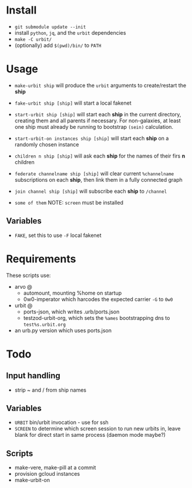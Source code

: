 # Install

- `git submodule update --init`
- install `python`, `jq`, and the `urbit` dependencies
- `make -C urbit/`
- (optionally) add `$(pwd)/bin/` to `PATH`

# Usage

- `make-urbit ship` will produce the `urbit` arguments to create/restart the **ship**
- `fake-urbit ship [ship]` will start a local fakenet
- `start-urbit ship [ship]` will start each **ship** in the current directory, creating them and all parents if necessary. For non-galaxies, at least one ship must already be running to bootstrap `(sein)` calculation.
- `start-urbit-on instances ship [ship]` will start each **ship** on a randomly chosen instance
- `children n ship [ship]` will ask each **ship** for the names of their firs **n** children
- `federate channelname ship [ship]` will clear current `%channelname` subscriptions on each **ship**, then link them in a fully connected graph
- `join channel ship [ship]` will subscribe each **ship** to `/channel`

- `some of them` NOTE: `screen` must be installed

## Variables

- `FAKE`, set this to use `-F` local fakenet

# Requirements

These scripts use:

- arvo @
  + automount, mounting %home on startup
  + 0w0-imperator which harcodes the expected carrier `-G` to `0w0`
- urbit @
  + ports-json, which writes .urb/ports.json
  + testzod-urbit-org, which sets the `%ames` bootstrapping dns to `test%s.urbit.org`  
- an urb.py version which uses ports.json

# Todo

## Input handling

- strip ~ and / from ship names

## Variables

- `URBIT` bin/urbit invocation - use for ssh
- `SCREEN` to determine which screen session to run new urbits in, leave blank for direct start in same process (daemon mode maybe?)

## Scripts
- make-vere, make-pill at a commit
- provision gcloud instances
- make-urbit-on
